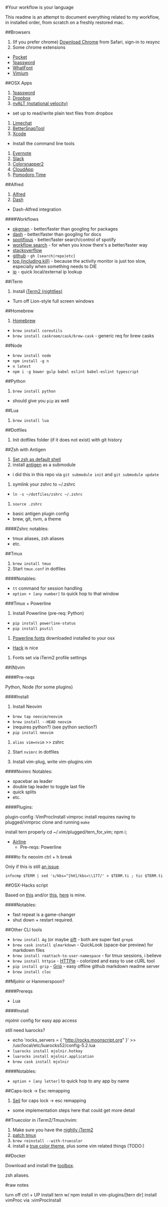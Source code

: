 #Your workflow is your language

This readme is an attempt to document everything related to my
workflow, in installed order, from scratch on a freshly restored mac.

##Browsers

1. (If you prefer chrome) [Download Chrome](http://www.google.com/chrome/) from Safari, sign-in to resync
1. Some chrome extensions
  - [Pocket](https://getpocket.com/)
  - [1password](https://agilebits.com/onepassword/mac)
  - [WhatFont](http://chengyinliu.com/whatfont.html)
  - [Vimium](https://chrome.google.com/webstore/detail/vimium/dbepggeogbaibhgnhhndojpepiihcmeb)

##OSX Apps

1. [1password](https://agilebits.com/onepassword/mac)
1. [Dropbox](http://www.dropbox.com/)
1. [nvALT (notational velocity)](http://brettterpstra.com/projects/nvalt/)
  - set up to read/write plain text files from dropbox
1. [Limechat](http://limechat.net/mac/)
1. [BetterSnapTool](https://itunes.apple.com/us/app/bettersnaptool/id417375580?mt=12)
1. [Xcode](https://itunes.apple.com/us/app/xcode/id497799835?mt=12)
  - Install the command line tools
1. [Evernote](https://evernote.com/download/)
1. [Slack](https://slack.com/apps)
1. [Colorsnapper2]()
1. [CloudApp]()
1. [Pomodoro Time](https://itunes.apple.com/us/app/pomodoro-time-focus-timer/id973134470?mt=12)

##Alfred

1. [Alfred](https://www.alfredapp.com/)
1. [Dash]()
  - Dash-Alfred integration

####Workflows

- [pkgman](https://github.com/willfarrell/alfred-pkgman-workflow) - better/faster than googling for packages
- [dash](https://github.com/Kapeli/Dash-Alfred-Workflow) - better/faster than googling for docs
- [spotifious](http://ben.stolovitz.com/Spotify-for-Alfred/) - better/faster search/control of spotify
- [workflow search](https://github.com/hzlzh/Alfred-Workflows/raw/master/Downloads/Workflow-Searcher.alfredworkflow) - for when you know there's a better/faster way
- [stackoverflow](https://github.com/xhinking/Alfred/blob/master/stackoverflow.alfredworkflow)
- [github](https://github.com/gharlan/alfred-github-workflow) - `gh [search|repo|etc]`
- [top (including kill)](http://zhaocai.github.io/alfred2-top-workflow/) - because the activity monitor is just too slow, especially when something needs to DIE
- [ip](http://dferg.us/ip-address-workflow/) - quick local/external ip lookup

##iTerm

1. Install [iTerm2 (nightlies)](https://iterm2.com/downloads/nightly/#/section/home)
  - Turn off Lion-style full screen windows

##Homebrew

1. [Homebrew](http://brew.sh/)
  - `brew install coreutils`
  - `brew install caskroom/cask/brew-cask` - generic req for brew casks

##Node

- `brew install node`
- `npm install -g n`
- `n latest`
- `npm i -g bower gulp babel eslint babel-eslint typescript`

##Python

1. `brew install python`
  - should give you `pip` as well

##Lua

1. `brew install lua`

##Dotfiles

1. Init dotfiles folder (if it does not exist) with git history

##Zsh with Antigen

1. [Set zsh as default shell](http://stackoverflow.com/questions/13476232/make-iterm2-launch-with-zsh)
1. install [antigen]() as a submodule
  - i did this in this repo via `git submodule init` and `git submodule update`
1. symlink your zshrc to ~/.zshrc
  - `ln -s ~/dotfiles/zshrc ~/.zshrc`
1. `source .zshrc`

  - basic antigen plugin config
  - brew, git, nvm, a theme

####Zshrc notables:

- tmux aliases, zsh aliases
- etc.

##Tmux

1. `brew install tmux`
1. Start `tmux.conf` in dotfiles

####Notables:

- `tt` command for session handling
- `option + [any number]` to quick hop to that window

###Tmux + Powerline

1. Install Powerline (pre-req: Python)
  - `pip install powerline-status`
  - `pip install psutil`
1. [Powerline fonts](https://github.com/powerline/fonts) downloaded installed to your osx
  - [Hack](https://github.com/chrissimpkins/Hack#desktop-usage) is nice
1. Fonts set via iTerm2 profile settings

##(N)vim

####Pre-reqs

Python, Node (for some plugins)

####Install

1. Install Neovim
  - `brew tap neovim/neovim`
  - `brew install --HEAD neovim`
  - (requires python?) (see python section?)
  - `pip install neovim`
1. `alias vim=nvim` >> zshrc
1. Start `nvimrc` in dotfiles

1. Install vim-plug, write vim-plugins.vim

####Nvimrc Notables:

- spacebar as leader
- double tap leader to toggle last file
- quick splits
- etc.

####Plugins:

  plugin-config
  :VimProcInstall
vimproc install requires naving to plugged/vimproc clone and running `make`

  install tern properly
  cd ~/.vim/plugged/tern_for_vim; npm i;

- [Airline]()
  - Pre-reqs: Powerline

####to fix neovim ctrl + h break

Only if this is still [an issue]().

`infocmp $TERM | sed 's/kbs=^[hH]/kbs=\\177/' > $TERM.ti ; tic $TERM.ti`

##OSX-Hacks script

Based on [this]() and/or [this](), [here]() is mine.

####Notables:

- fast repeat is a game-changer 
- shut down + restart required.

##Other CLI tools

- `brew install Ag` (or maybe [sift]() - both are super fast `grep`s
- `brew cask install qlmarkdown` - QuickLook (space-bar preview) for markdown files
- `brew install reattach-to-user-namespace` - for tmux sessions, i believe
- `brew install httpie` - [HTTPie]() - colorized and easy to use cURL tool
- `pip install grip` - [Grip]() - easy offline github markdown readme server
- `brew install cloc`

##Mjolnir or Hammerspoon?

####Prereqs

- Lua

####Install

mjolnir config for easy app access

still need luarocks?

- echo 'rocks_servers = { "http://rocks.moonscript.org" }' >> /usr/local/etc/luarocks52/config-5.2.lua
- `luarocks install mjolnir.hotkey`
- `luarocks install mjolnir.application`
- `brew cask install mjolnir`

####Notables:

- `option + [any letter]` to quick hop to any app by name

##Caps-lock -> Esc remapping

1. [Seil](https://pqrs.org/osx/karabiner/seil.html) for caps lock -> esc remapping
  - some implementation steps here that could get more detail

##Truecolor in iTerm2/Tmux/nvim:

1. Make sure you have the [nightly iTerm2](https://iterm2.com/downloads/nightly/#/section/home)
1. [patch tmux](https://github.com/rschmukler/dotfiles/blob/master/files/brew-patches/tmux.txt)
1. `brew reinstall --with-truecolor`
1. install a [true color theme](https://github.com/kristijanhusak/vim-hybrid-material), plus some vim related things (TODO:)

##Docker

Download and install the [toolbox](https://www.docker.com/toolbox).

zsh aliases.


#raw notes

turn off ctrl + UP
install tern w/ npm install in vim-plugins/[tern dir]
install vimProc via :vimProcInstall
